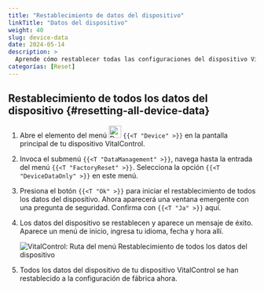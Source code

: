 ```yaml
---
title: "Restablecimiento de datos del dispositivo"
linkTitle: "Datos del dispositivo"
weight: 40
slug: device-data
date: 2024-05-14
description: >
  Aprende cómo restablecer todas las configuraciones del dispositivo VitalControl.
categorías: [Reset]
---
```

## Restablecimiento de todos los datos del dispositivo {#resetting-all-device-data}

1. Abre el elemento del menú <img src="/icons/device.svg" width="25" align="bottom" alt="Device" /> `{{<T "Device" >}}` en la pantalla principal de tu dispositivo VitalControl.

1. Invoca el submenú `{{<T "DataManagement" >}}`, navega hasta la entrada del menú `{{<T "FactoryReset" >}}`. Selecciona la opción `{{<T "DeviceDataOnly" >}}` en este menú.

1. Presiona el botón `{{<T "Ok" >}}` para iniciar el restablecimiento de todos los datos del dispositivo. Ahora aparecerá una ventana emergente con una pregunta de seguridad. Confirma con `{{<T "Ja" >}}` aquí.

1. Los datos del dispositivo se restablecen y aparece un mensaje de éxito. Aparece un menú de inicio, ingresa tu idioma, fecha y hora allí.

   ![VitalControl: Ruta del menú Restablecimiento de todos los datos del dispositivo](../images/resetdevicedata.png "Restablecimiento de datos del dispositivo")

1. Todos los datos del dispositivo de tu dispositivo VitalControl se han restablecido a la configuración de fábrica ahora.
